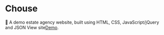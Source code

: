 # Chouse
🏡 A demo estate agency website, built using HTML, CSS, JavaScript/jQuery and JSON
View site[Demo](https://chouseestates.netlify.app/).
